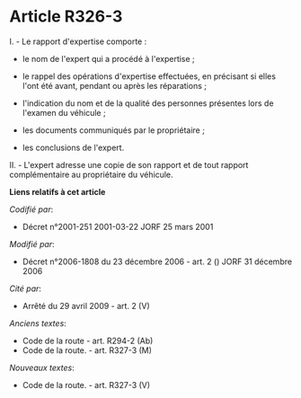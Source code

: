 # Article R326-3

I. - Le rapport d'expertise comporte :

- le nom de l'expert qui a procédé à l'expertise ;

- le rappel des opérations d'expertise effectuées, en précisant si elles l'ont été avant, pendant ou après les réparations ;

- l'indication du nom et de la qualité des personnes présentes lors de l'examen du véhicule ;

- les documents communiqués par le propriétaire ;

- les conclusions de l'expert.

II. - L'expert adresse une copie de son rapport et de tout rapport complémentaire au propriétaire du véhicule.

**Liens relatifs à cet article**

_Codifié par_:

  - Décret n°2001-251 2001-03-22 JORF 25 mars 2001

_Modifié par_:

  - Décret n°2006-1808 du 23 décembre 2006 - art. 2 () JORF 31 décembre 2006

_Cité par_:

  - Arrêté du 29 avril 2009 - art. 2 (V)

_Anciens textes_:

  - Code de la route - art. R294-2 (Ab)
  - Code de la route. - art. R327-3 (M)

_Nouveaux textes_:

  - Code de la route. - art. R327-3 (V)
